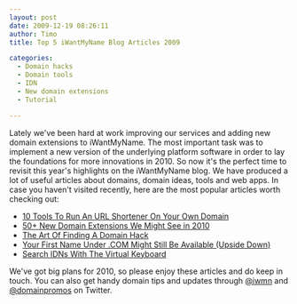 ```yaml
---
layout: post
date: 2009-12-19 08:26:11
author: Timo
title: Top 5 iWantMyName Blog Articles 2009

categories:
  - Domain hacks
  - Domain tools
  - IDN
  - New domain extensions
  - Tutorial

---
```


Lately we've been hard at work improving our services and adding new domain extensions to iWantMyName. The most important task was to implement a new version of the underlying platform software in order to lay the foundations for more innovations in 2010.
So now it's the perfect time to revisit this year's highlights on the iWantMyName blog. We have produced a lot of useful articles about domains, domain ideas, tools and web apps. In case you haven't visited recently, here are the most popular articles worth checking out:


*   [10 Tools To Run An URL Shortener On Your Own Domain](http://blog.iwantmyname.com/2009/08/10-tools-to-run-an-url-shortener-on-your-own-custom-domain.html)
*   [50+ New Domain Extensions We Might See in 2010](http://blog.iwantmyname.com/2009/06/list-new-gtld-domain-extensions-2010.html)
*   [The Art Of Finding A Domain Hack](http://blog.iwantmyname.com/2009/05/how-to-find-a-domain-hack.html)
*   [Your First Name Under .COM Might Still Be Available (Upside Down)](http://blog.iwantmyname.com/2009/08/your-first-name-under-com-might-still-be-available.html)
*   [Search IDNs With The Virtual Keyboard](http://blog.iwantmyname.com/2009/08/search-idns-virtual-keyboard-non-latin-layouts.html)

We've got big plans for 2010, so please enjoy these articles and do keep in touch. You can also get handy domain tips and updates through [@iwmn](https://twitter.com/iwmn) and [@domainpromos](https://twitter.com/domainpromos) on Twitter.
